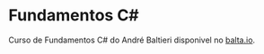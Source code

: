 # Fundamentos C#
Curso de Fundamentos C# do André Baltieri disponivel no  <a href="https://balta.io/">balta.io</a>.
